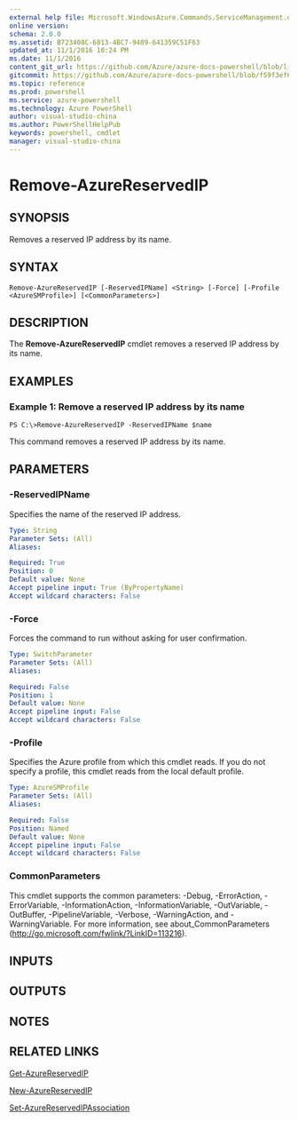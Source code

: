 ```yaml
---
external help file: Microsoft.WindowsAzure.Commands.ServiceManagement.dll-Help.xml
online version: 
schema: 2.0.0
ms.assetid: B723408C-6813-4BC7-9489-641359C51F63
updated_at: 11/1/2016 10:24 PM
ms.date: 11/1/2016
content_git_url: https://github.com/Azure/azure-docs-powershell/blob/live/azureps-cmdlets-docs/ServiceManagement/Azure.Service/v3.0.0/Remove-AzureReservedIP.md
gitcommit: https://github.com/Azure/azure-docs-powershell/blob/f59f3ef60bc592383812213e69fd77ba950759ed/azureps-cmdlets-docs/ServiceManagement/Azure.Service/v3.0.0/Remove-AzureReservedIP.md
ms.topic: reference
ms.prod: powershell
ms.service: azure-powershell
ms.technology: Azure PowerShell
author: visual-studio-china
ms.author: PowerShellHelpPub
keywords: powershell, cmdlet
manager: visual-studio-china
---
```


# Remove-AzureReservedIP

## SYNOPSIS
Removes a reserved IP address by its name.

## SYNTAX

```
Remove-AzureReservedIP [-ReservedIPName] <String> [-Force] [-Profile <AzureSMProfile>] [<CommonParameters>]
```

## DESCRIPTION
The **Remove-AzureReservedIP** cmdlet removes a reserved IP address by its name.

## EXAMPLES

### Example 1: Remove a reserved IP address by its name
```
PS C:\>Remove-AzureReservedIP -ReservedIPName $name
```

This command removes a reserved IP address by its name.

## PARAMETERS

### -ReservedIPName
Specifies the name of the reserved IP address.

```yaml
Type: String
Parameter Sets: (All)
Aliases: 

Required: True
Position: 0
Default value: None
Accept pipeline input: True (ByPropertyName)
Accept wildcard characters: False
```

### -Force
Forces the command to run without asking for user confirmation.

```yaml
Type: SwitchParameter
Parameter Sets: (All)
Aliases: 

Required: False
Position: 1
Default value: None
Accept pipeline input: False
Accept wildcard characters: False
```

### -Profile
Specifies the Azure profile from which this cmdlet reads.
If you do not specify a profile, this cmdlet reads from the local default profile.

```yaml
Type: AzureSMProfile
Parameter Sets: (All)
Aliases: 

Required: False
Position: Named
Default value: None
Accept pipeline input: False
Accept wildcard characters: False
```

### CommonParameters
This cmdlet supports the common parameters: -Debug, -ErrorAction, -ErrorVariable, -InformationAction, -InformationVariable, -OutVariable, -OutBuffer, -PipelineVariable, -Verbose, -WarningAction, and -WarningVariable. For more information, see about_CommonParameters (http://go.microsoft.com/fwlink/?LinkID=113216).

## INPUTS

## OUTPUTS

## NOTES

## RELATED LINKS

[Get-AzureReservedIP](xref:ServiceManagement/Azure.Service/v3.0.0/Get-AzureReservedIP.md)

[New-AzureReservedIP](xref:ServiceManagement/Azure.Service/v3.0.0/New-AzureReservedIP.md)

[Set-AzureReservedIPAssociation](xref:ServiceManagement/Azure.Service/v3.0.0/Set-AzureReservedIPAssociation.md)


